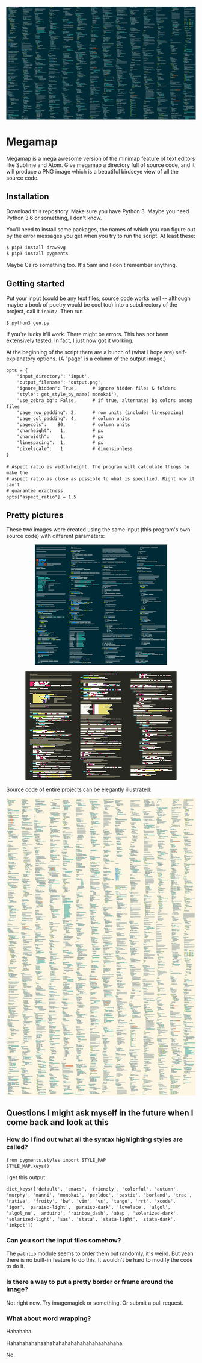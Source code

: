 <p align="center">
  <img width="1231" height="300" src="https://raw.githubusercontent.com/rothos/megamap/master/banner.png">
</p>


# Megamap

Megamap is a mega awesome version of the minimap feature of text editors like
Sublime and Atom. Give megamap a directory full of source code, and it will
produce a PNG image which is a beautiful birdseye view of all the source code.



## Installation

Download this repository. Make sure you have Python 3. Maybe you need Python
3.6 or something, I don't know.

You'll need to install some packages, the names of which you can figure out by
the error messages you get when you try to run the script. At least these:
```
$ pip3 install drawSvg
$ pip3 install pygments
```
Maybe Cairo something too. It's 5am and I don't remember anything.



## Getting started

Put your input (could be any text files; source code works well -- although
maybe a book of poetry would be cool too) into a subdirectory of the project,
call it `input/`. Then run
```
$ python3 gen.py
```
If you're lucky it'll work. There might be errors. This has not been
extensively tested. In fact, I just now got it working.

At the beginning of the script there are a bunch of (what I hope are)
self-explanatory options. (A "page" is a column of the output image.)
```
opts = {
    "input_directory": 'input',
    "output_filename": 'output.png',
    "ignore_hidden": True,      # ignore hidden files & folders
    "style": get_style_by_name('monokai'),
    "use_zebra_bg": False,      # if true, alternates bg colors among files
    "page_row_padding": 2,      # row units (includes linespacing)
    "page_col_padding": 4,      # column units
    "pagecols":    80,          # column units
    "charheight":   1,          # px
    "charwidth":    1,          # px
    "linespacing":  1,          # px
    "pixelscale":   1           # dimensionless
}

# Aspect ratio is width/height. The program will calculate things to make the
# aspect ratio as close as possible to what is specified. Right now it can't
# guarantee exactness.
opts["aspect_ratio"] = 1.5
```



## Pretty pictures

These two images were created using the same input (this program's own source code)
with different parameters:

<p align="center">
  <img width="352" height="320" src="https://raw.githubusercontent.com/rothos/megamap/master/gen.py_1.png">
</p>

<p align="center">
  <img width="402" height="288" src="https://raw.githubusercontent.com/rothos/megamap/master/gen.py_2.png">
</p>

Source code of entire projects can be elegantly illustrated:

<p align="center">
  <img width="1232" height="791" src="https://raw.githubusercontent.com/rothos/megamap/master/statebus.png">
</p>



## Questions I might ask myself in the future when I come back and look at this

### How do I find out what all the syntax highlighting styles are called?

```
from pygments.styles import STYLE_MAP
STYLE_MAP.keys()
```
I get this output:
```
dict_keys(['default', 'emacs', 'friendly', 'colorful', 'autumn', 'murphy', 'manni', 'monokai', 'perldoc', 'pastie', 'borland', 'trac', 'native', 'fruity', 'bw', 'vim', 'vs', 'tango', 'rrt', 'xcode', 'igor', 'paraiso-light', 'paraiso-dark', 'lovelace', 'algol', 'algol_nu', 'arduino', 'rainbow_dash', 'abap', 'solarized-dark', 'solarized-light', 'sas', 'stata', 'stata-light', 'stata-dark', 'inkpot'])
```

### Can you sort the input files somehow?

The `pathlib` module seems to order them out randomly, it's weird. But yeah
there is no built-in feature to do this. It wouldn't be hard to modify the
code to do it.

### Is there a way to put a pretty border or frame around the image?

Not right now. Try imagemagick or something. Or submit a pull request.

### What about word wrapping?

Hahahaha.

Hahahahahahaahahahahahahahahahaahahaha.

No.
